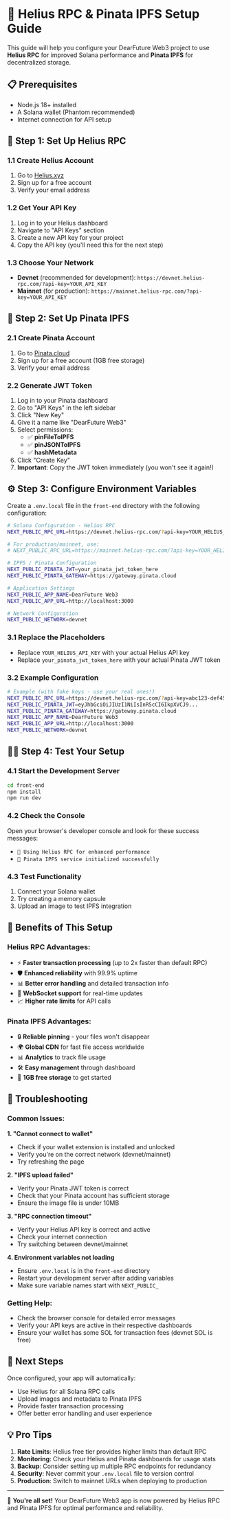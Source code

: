 # 🚀 Helius RPC & Pinata IPFS Setup Guide

This guide will help you configure your DearFuture Web3 project to use **Helius RPC** for improved Solana performance and **Pinata IPFS** for decentralized storage.

## 📋 Prerequisites

- Node.js 18+ installed
- A Solana wallet (Phantom recommended)
- Internet connection for API setup

## 🔧 Step 1: Set Up Helius RPC

### 1.1 Create Helius Account
1. Go to [Helius.xyz](https://helius.xyz/)
2. Sign up for a free account
3. Verify your email address

### 1.2 Get Your API Key
1. Log in to your Helius dashboard
2. Navigate to "API Keys" section
3. Create a new API key for your project
4. Copy the API key (you'll need this for the next step)

### 1.3 Choose Your Network
- **Devnet** (recommended for development): `https://devnet.helius-rpc.com/?api-key=YOUR_API_KEY`
- **Mainnet** (for production): `https://mainnet.helius-rpc.com/?api-key=YOUR_API_KEY`

## 📌 Step 2: Set Up Pinata IPFS

### 2.1 Create Pinata Account
1. Go to [Pinata.cloud](https://pinata.cloud/)
2. Sign up for a free account (1GB free storage)
3. Verify your email address

### 2.2 Generate JWT Token
1. Log in to your Pinata dashboard
2. Go to "API Keys" in the left sidebar
3. Click "New Key"
4. Give it a name like "DearFuture Web3"
5. Select permissions:
   - ✅ **pinFileToIPFS**
   - ✅ **pinJSONToIPFS**
   - ✅ **hashMetadata**
6. Click "Create Key"
7. **Important**: Copy the JWT token immediately (you won't see it again!)

## ⚙️ Step 3: Configure Environment Variables

Create a `.env.local` file in the `front-end` directory with the following configuration:

```bash
# Solana Configuration - Helius RPC
NEXT_PUBLIC_RPC_URL=https://devnet.helius-rpc.com/?api-key=YOUR_HELIUS_API_KEY

# For production/mainnet, use:
# NEXT_PUBLIC_RPC_URL=https://mainnet.helius-rpc.com/?api-key=YOUR_HELIUS_API_KEY

# IPFS / Pinata Configuration
NEXT_PUBLIC_PINATA_JWT=your_pinata_jwt_token_here
NEXT_PUBLIC_PINATA_GATEWAY=https://gateway.pinata.cloud

# Application Settings
NEXT_PUBLIC_APP_NAME=DearFuture Web3
NEXT_PUBLIC_APP_URL=http://localhost:3000

# Network Configuration
NEXT_PUBLIC_NETWORK=devnet
```

### 3.1 Replace the Placeholders
- Replace `YOUR_HELIUS_API_KEY` with your actual Helius API key
- Replace `your_pinata_jwt_token_here` with your actual Pinata JWT token

### 3.2 Example Configuration
```bash
# Example (with fake keys - use your real ones!)
NEXT_PUBLIC_RPC_URL=https://devnet.helius-rpc.com/?api-key=abc123-def456-ghi789
NEXT_PUBLIC_PINATA_JWT=eyJhbGciOiJIUzI1NiIsInR5cCI6IkpXVCJ9...
NEXT_PUBLIC_PINATA_GATEWAY=https://gateway.pinata.cloud
NEXT_PUBLIC_APP_NAME=DearFuture Web3
NEXT_PUBLIC_APP_URL=http://localhost:3000
NEXT_PUBLIC_NETWORK=devnet
```

## 🏃‍♂️ Step 4: Test Your Setup

### 4.1 Start the Development Server
```bash
cd front-end
npm install
npm run dev
```

### 4.2 Check the Console
Open your browser's developer console and look for these success messages:
- `🚀 Using Helius RPC for enhanced performance`
- `📌 Pinata IPFS service initialized successfully`

### 4.3 Test Functionality
1. Connect your Solana wallet
2. Try creating a memory capsule
3. Upload an image to test IPFS integration

## 🎯 Benefits of This Setup

### Helius RPC Advantages:
- ⚡ **Faster transaction processing** (up to 2x faster than default RPC)
- 🛡️ **Enhanced reliability** with 99.9% uptime
- 📊 **Better error handling** and detailed transaction info
- 🔄 **WebSocket support** for real-time updates
- 📈 **Higher rate limits** for API calls

### Pinata IPFS Advantages:
- 🔒 **Reliable pinning** - your files won't disappear
- 🌍 **Global CDN** for fast file access worldwide
- 📊 **Analytics** to track file usage
- 🛠️ **Easy management** through dashboard
- 💾 **1GB free storage** to get started

## 🐛 Troubleshooting

### Common Issues:

**1. "Cannot connect to wallet"**
- Check if your wallet extension is installed and unlocked
- Verify you're on the correct network (devnet/mainnet)
- Try refreshing the page

**2. "IPFS upload failed"**
- Verify your Pinata JWT token is correct
- Check that your Pinata account has sufficient storage
- Ensure the image file is under 10MB

**3. "RPC connection timeout"**
- Verify your Helius API key is correct and active
- Check your internet connection
- Try switching between devnet/mainnet

**4. Environment variables not loading**
- Ensure `.env.local` is in the `front-end` directory
- Restart your development server after adding variables
- Make sure variable names start with `NEXT_PUBLIC_`

### Getting Help:
- Check the browser console for detailed error messages
- Verify your API keys are active in their respective dashboards
- Ensure your wallet has some SOL for transaction fees (devnet SOL is free)

## 🚀 Next Steps

Once configured, your app will automatically:
- Use Helius for all Solana RPC calls
- Upload images and metadata to Pinata IPFS
- Provide faster transaction processing
- Offer better error handling and user experience

## 💡 Pro Tips

1. **Rate Limits**: Helius free tier provides higher limits than default RPC
2. **Monitoring**: Check your Helius and Pinata dashboards for usage stats
3. **Backup**: Consider setting up multiple RPC endpoints for redundancy
4. **Security**: Never commit your `.env.local` file to version control
5. **Production**: Switch to mainnet URLs when deploying to production

---

🎉 **You're all set!** Your DearFuture Web3 app is now powered by Helius RPC and Pinata IPFS for optimal performance and reliability. 